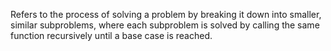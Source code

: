 Refers to the process of solving a problem by breaking it down into smaller, similar subproblems, where each subproblem is solved by calling the same function recursively until a base case is reached.